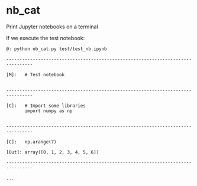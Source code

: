 # nb_cat

Print Jupyter notebooks on a terminal

If we execute the test notebook:

```
@: python nb_cat.py test/test_nb.ipynb

--------------------------------------------------------------------------------

[M]:   # Test notebook


--------------------------------------------------------------------------------

[C]:   # Import some libraries
       import numpy as np


--------------------------------------------------------------------------------

[C]:   np.arange(7)

[Out]: array([0, 1, 2, 3, 4, 5, 6])

--------------------------------------------------------------------------------

...

```
